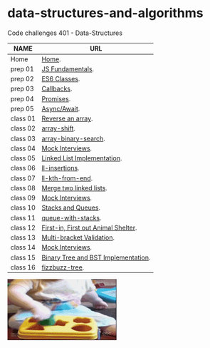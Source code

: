 # data-structures-and-algorithms
Code challenges 401 - Data-Structures


**NAME**     | **URL**
------------ | -------------
Home         | [Home](https://github.com/Abdallah-401-advanced-javascript/data-structures-and-algorithms).
 prep 01     | [JS Fundamentals](https://github.com/Abdallah-Obaid/data-structures-and-algorithms).
 prep 02     | [ES6 Classes](https://repl.it/@AbdallahObaid/ES6-Classes).
 prep 03     | [Callbacks](https://repl.it/@AbdallahObaid/Callbacks).
 prep 04     | [Promises](https://repl.it/@AbdallahObaid/Promises).
 prep 05     | [Async/Await](https://repl.it/@AbdallahObaid/AsyncAwait).
 class 01    | [Reverse an array](https://github.com/Abdallah-401-advanced-javascript/data-structures-and-algorithms/pull/2).
 class 02    | [array-shift](https://github.com/Abdallah-401-advanced-javascript/data-structures-and-algorithms/pull/6).
 class 03    | [array-binary-search](https://github.com/Abdallah-401-advanced-javascript/data-structures-and-algorithms/pull/8).
 class 04    | [Mock Interviews](https://docs.google.com/spreadsheets/d/1s9HPoCWox_9Gi-qM_fDYhcnZ4ZpP7465zM-Z9owYXe8/edit#gid=0).
 class 05    | [Linked List Implementation](https://github.com/Abdallah-401-advanced-javascript/data-structures-and-algorithms/pull/9).
 class 06    | [ll-insertions](https://github.com/Abdallah-401-advanced-javascript/data-structures-and-algorithms/pull/15).
 class 07    | [ll-kth-from-end](https://github.com/Abdallah-401-advanced-javascript/data-structures-and-algorithms/pull/14).
 class 08    | [Merge two linked lists](https://github.com/Abdallah-401-advanced-javascript/data-structures-and-algorithms/tree/ll-merge/challenges/llMerge).   
 class 09    | [Mock Interviews](https://docs.google.com/spreadsheets/d/184Ma-odA2y-AIZ1nPaBUPjw2GpIs80gaB6DIF5mVQPA/edit#gid=0).
 class 10    | [Stacks and Queues](https://github.com/Abdallah-401-advanced-javascript/data-structures-and-algorithms/pull/18).
 class 11    | [queue-with-stacks](https://github.com/Abdallah-401-advanced-javascript/data-structures-and-algorithms/blob/queue-with-stacks/Data-Structures/queueWithStacks/README.md).
 class 12    | [First-in, First out Animal Shelter](https://github.com/Abdallah-401-advanced-javascript/data-structures-and-algorithms/blob/master/challenges/fifoAnimalShelter/README.md). 
 class 13    | [Multi-bracket Validation](https://github.com/Abdallah-401-advanced-javascript/data-structures-and-algorithms/blob/multi-bracket-validation/challenges/multiBracketValidation/README.md).
 class 14    | [Mock Interviews](https://docs.google.com/spreadsheets/d/1MbYbl9_-rlk8_cDj-Njqyk6usfxbyWkUKEWHHzhvqOY/edit?usp=sharing).
 class 15    | [Binary Tree and BST Implementation](https://github.com/Abdallah-401-advanced-javascript/data-structures-and-algorithms/blob/master/Data-Structures/tree/README.md).
 class 16    | [fizzbuzz-tree](https://github.com/Abdallah-401-advanced-javascript/data-structures-and-algorithms/blob/multi-bracket-validation/challenges/fizzBuzzTree/README.md). 



 ![Logic](./assets/Sloving-porb.gif)
